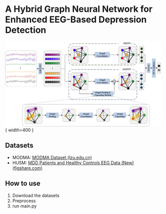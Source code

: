 # A Hybrid Graph Neural Network for Enhanced EEG-Based Depression Detection

![Framework](Framework.jpg){ width=400 }

## Datasets

- MODMA: [MODMA Dataset (lzu.edu.cn)](https://modma.lzu.edu.cn/data/index/)
- HUSM: [MDD Patients and Healthy Controls EEG Data (New) (figshare.com)](https://figshare.com/articles/dataset/EEG_Data_New/4244171)

## How to use

1. Download the datasets
2. Preprocess
3. run main.py

